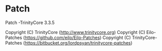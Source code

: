 Patch
=====

Patch -TrinityCore 3.3.5

 Copyright (C) TrinityCore (http://www.trinitycore.org)
 Copyright (C) Eilo-Patches (https://github.com/eilo/Eilo-Patches)
 Copyright (C) TrinityCore-Patches (https://bitbucket.org/lordpsyan/trinitycore-patches)
